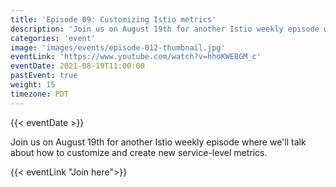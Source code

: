 ```yaml
---
title: 'Episode 09: Customizing Istio metrics'
description: 'Join us on August 19th for another Istio weekly episode where we will talk about how to customize and create new service-level metrics.'
categories: 'event'
image: 'images/events/episode-012-thumbnail.jpg'
eventLink: 'https://www.youtube.com/watch?v=hhoKWEBGM_c'
eventDate: 2021-08-19T11:00:00
pastEvent: true
weight: 15
timezone: PDT
---
```


{{< eventDate >}}

Join us on August 19th for another Istio weekly episode where we'll talk about how to customize and create new service-level metrics.

{{< eventLink "Join here">}}
